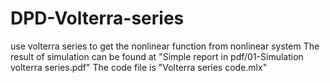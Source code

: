 # DPD-Volterra-series
 use volterra series to get the nonlinear function from nonlinear system
 The result of simulation can be found at "Simple report in pdf/01-Simulation volterra series.pdf"
 The code file is  "Volterra series code.mlx"

